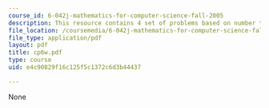 ```yaml
---
course_id: 6-042j-mathematics-for-computer-science-fall-2005
description: This resource contains 4 set of problems based on number theory I.
file_location: /coursemedia/6-042j-mathematics-for-computer-science-fall-2005/e4c90829f16c125f5c1372c6d3b44437_cp6w.pdf
file_type: application/pdf
layout: pdf
title: cp6w.pdf
type: course
uid: e4c90829f16c125f5c1372c6d3b44437

---
```

None